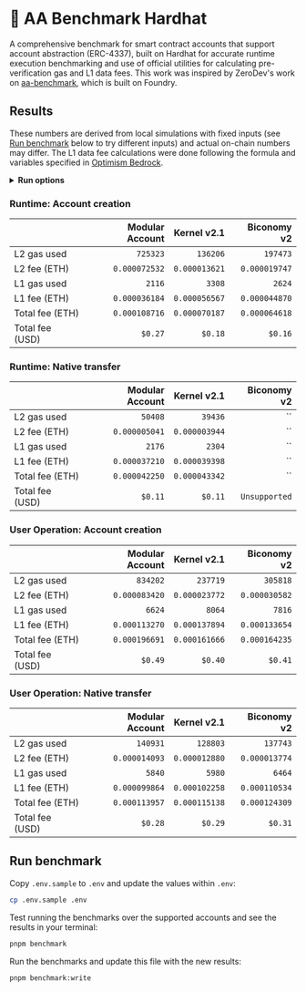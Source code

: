 # 👷 AA Benchmark Hardhat

A comprehensive benchmark for smart contract accounts that support account abstraction (ERC-4337), built on Hardhat for accurate runtime execution benchmarking and use of official utilities for calculating pre-verification gas and L1 data fees. This work was inspired by ZeroDev's work on [aa-benchmark](https://github.com/zerodevapp/aa-benchmark), which is built on Foundry.

## Results

These numbers are derived from local simulations with fixed inputs (see [Run benchmark](#run-benchmark) below to try different inputs) and actual on-chain numbers may differ. The L1 data fee calculations were done following the formula and variables specified in [Optimism Bedrock](https://docs.optimism.io/stack/transactions/fees#bedrock).

<!-- BENCHMARK_RESULTS -->

<details>
<summary><b>Run options</b></summary>

Last run: Thu, 15 Feb 2024 18:46:52 GMT
| Option              |   Value |
| :------------------ | ------: |
| L2 gas price (Gwei) |   `0.1` |
| L1 gas price (Gwei) |    `25` |
| ETH price (USD)     | `$2500` |

</details>

### Runtime: Account creation

|                 | Modular Account |   Kernel v2.1 |   Biconomy v2 |
| :-------------- | --------------: | ------------: | ------------: |
| L2 gas used     |        `725323` |      `136206` |      `197473` |
| L2 fee (ETH)    |   `0.000072532` | `0.000013621` | `0.000019747` |
| L1 gas used     |          `2116` |        `3308` |        `2624` |
| L1 fee (ETH)    |   `0.000036184` | `0.000056567` | `0.000044870` |
| Total fee (ETH) |   `0.000108716` | `0.000070187` | `0.000064618` |
| Total fee (USD) |         `$0.27` |       `$0.18` |       `$0.16` |

### Runtime: Native transfer

|                 | Modular Account |   Kernel v2.1 |   Biconomy v2 |
| :-------------- | --------------: | ------------: | ------------: |
| L2 gas used     |         `50408` |       `39436` |            `` |
| L2 fee (ETH)    |   `0.000005041` | `0.000003944` |            `` |
| L1 gas used     |          `2176` |        `2304` |            `` |
| L1 fee (ETH)    |   `0.000037210` | `0.000039398` |            `` |
| Total fee (ETH) |   `0.000042250` | `0.000043342` |            `` |
| Total fee (USD) |         `$0.11` |       `$0.11` | `Unsupported` |

### User Operation: Account creation

|                 | Modular Account |   Kernel v2.1 |   Biconomy v2 |
| :-------------- | --------------: | ------------: | ------------: |
| L2 gas used     |        `834202` |      `237719` |      `305818` |
| L2 fee (ETH)    |   `0.000083420` | `0.000023772` | `0.000030582` |
| L1 gas used     |          `6624` |        `8064` |        `7816` |
| L1 fee (ETH)    |   `0.000113270` | `0.000137894` | `0.000133654` |
| Total fee (ETH) |   `0.000196691` | `0.000161666` | `0.000164235` |
| Total fee (USD) |         `$0.49` |       `$0.40` |       `$0.41` |

### User Operation: Native transfer

|                 | Modular Account |   Kernel v2.1 |   Biconomy v2 |
| :-------------- | --------------: | ------------: | ------------: |
| L2 gas used     |        `140931` |      `128803` |      `137743` |
| L2 fee (ETH)    |   `0.000014093` | `0.000012880` | `0.000013774` |
| L1 gas used     |          `5840` |        `5980` |        `6464` |
| L1 fee (ETH)    |   `0.000099864` | `0.000102258` | `0.000110534` |
| Total fee (ETH) |   `0.000113957` | `0.000115138` | `0.000124309` |
| Total fee (USD) |         `$0.28` |       `$0.29` |       `$0.31` |

<!-- /BENCHMARK_RESULTS -->

## Run benchmark

Copy `.env.sample` to `.env` and update the values within `.env`:

```bash
cp .env.sample .env
```

Test running the benchmarks over the supported accounts and see the results in your terminal:

```bash
pnpm benchmark
```

Run the benchmarks and update this file with the new results:

```bash
pnpm benchmark:write
```

